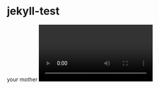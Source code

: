 # jekyll-test
your mother
<video src="https://raytracing-benchmarks.are-really.cool/6QozJha.mp4"></video>
